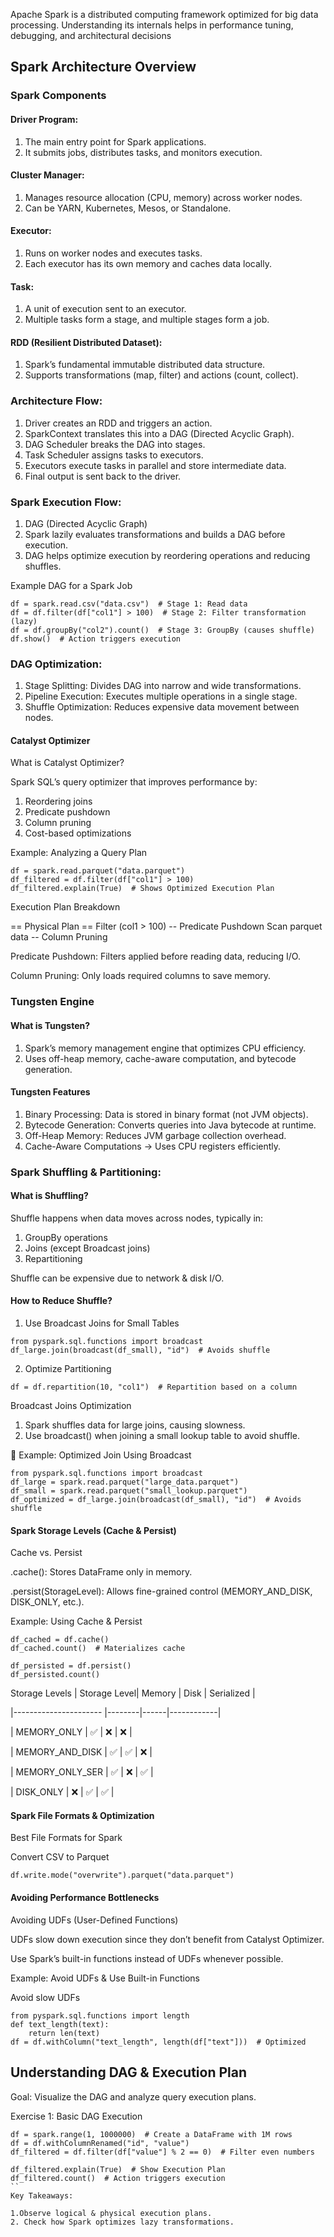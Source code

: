 Apache Spark is a distributed computing framework optimized for big data processing. Understanding its internals helps in performance tuning, debugging, and architectural decisions

## Spark Architecture Overview

### Spark Components

#### Driver Program:
  1. The main entry point for Spark applications.
  2. It submits jobs, distributes tasks, and monitors execution.
  
#### Cluster Manager:

  1. Manages resource allocation (CPU, memory) across worker nodes.
  2. Can be YARN, Kubernetes, Mesos, or Standalone.

#### Executor:

  1. Runs on worker nodes and executes tasks.
  2. Each executor has its own memory and caches data locally.

#### Task:

  1. A unit of execution sent to an executor.
  2. Multiple tasks form a stage, and multiple stages form a job.

#### RDD (Resilient Distributed Dataset):

  1. Spark’s fundamental immutable distributed data structure.
  2. Supports transformations (map, filter) and actions (count, collect).

### Architecture Flow:

  1. Driver creates an RDD and triggers an action.
  2. SparkContext translates this into a DAG (Directed Acyclic Graph).
  3. DAG Scheduler breaks the DAG into stages.
  4. Task Scheduler assigns tasks to executors.
  5. Executors execute tasks in parallel and store intermediate data.
  6. Final output is sent back to the driver.

### Spark Execution Flow:

1. DAG (Directed Acyclic Graph)
2. Spark lazily evaluates transformations and builds a DAG before execution.
3. DAG helps optimize execution by reordering operations and reducing shuffles.


Example DAG for a Spark Job
```
df = spark.read.csv("data.csv")  # Stage 1: Read data
df = df.filter(df["col1"] > 100)  # Stage 2: Filter transformation (lazy)
df = df.groupBy("col2").count()  # Stage 3: GroupBy (causes shuffle)
df.show()  # Action triggers execution
```
### DAG Optimization:

1. Stage Splitting: Divides DAG into narrow and wide transformations.
2. Pipeline Execution: Executes multiple operations in a single stage.
3. Shuffle Optimization: Reduces expensive data movement between nodes.

#### Catalyst Optimizer

What is Catalyst Optimizer?

Spark SQL’s query optimizer that improves performance by:

  1. Reordering joins
  2. Predicate pushdown
  3. Column pruning
  4. Cost-based optimizations

Example: Analyzing a Query Plan
```
df = spark.read.parquet("data.parquet")
df_filtered = df.filter(df["col1"] > 100)
df_filtered.explain(True)  # Shows Optimized Execution Plan
```
Execution Plan Breakdown

== Physical Plan ==
Filter (col1 > 100)  -- Predicate Pushdown
Scan parquet data    -- Column Pruning

Predicate Pushdown: Filters applied before reading data, reducing I/O.

Column Pruning: Only loads required columns to save memory.

### Tungsten Engine

#### What is Tungsten?

1. Spark’s memory management engine that optimizes CPU efficiency.
2. Uses off-heap memory, cache-aware computation, and bytecode generation.

#### Tungsten Features
1. Binary Processing: Data is stored in binary format (not JVM objects).
2. Bytecode Generation: Converts queries into Java bytecode at runtime.
3. Off-Heap Memory: Reduces JVM garbage collection overhead.
4. Cache-Aware Computations → Uses CPU registers efficiently.


### Spark Shuffling & Partitioning:

#### What is Shuffling?

Shuffle happens when data moves across nodes, typically in:
1. GroupBy operations
2. Joins (except Broadcast joins)
3. Repartitioning

Shuffle can be expensive due to network & disk I/O.

#### How to Reduce Shuffle?

1. Use Broadcast Joins for Small Tables
```
from pyspark.sql.functions import broadcast
df_large.join(broadcast(df_small), "id")  # Avoids shuffle
```
2. Optimize Partitioning
```
df = df.repartition(10, "col1")  # Repartition based on a column
```
Broadcast Joins Optimization

1. Spark shuffles data for large joins, causing slowness.
2. Use broadcast() when joining a small lookup table to avoid shuffle.


🔹 Example: Optimized Join Using Broadcast
```
from pyspark.sql.functions import broadcast
df_large = spark.read.parquet("large_data.parquet")
df_small = spark.read.parquet("small_lookup.parquet")
df_optimized = df_large.join(broadcast(df_small), "id")  # Avoids shuffle
```
#### Spark Storage Levels (Cache & Persist)

Cache vs. Persist

.cache(): Stores DataFrame only in memory.

.persist(StorageLevel): Allows fine-grained control (MEMORY_AND_DISK, DISK_ONLY, etc.).

Example: Using Cache & Persist
```
df_cached = df.cache()
df_cached.count()  # Materializes cache
```
```
df_persisted = df.persist()
df_persisted.count()
```
 Storage Levels | Storage Level| Memory | Disk | Serialized | 
 
 |----------------------  |--------|------|------------| 
 
 | MEMORY_ONLY            | ✅     | ❌   | ❌         | 
 
 | MEMORY_AND_DISK        | ✅     | ✅   | ❌         | 
 
 | MEMORY_ONLY_SER        | ✅     | ❌   | ✅         | 
 
 | DISK_ONLY              | ❌     | ✅   | ✅         |

#### Spark File Formats & Optimization

Best File Formats for Spark

Convert CSV to Parquet
```
df.write.mode("overwrite").parquet("data.parquet")
```
#### Avoiding Performance Bottlenecks

Avoiding UDFs (User-Defined Functions)

UDFs slow down execution since they don’t benefit from Catalyst Optimizer.

Use Spark’s built-in functions instead of UDFs whenever possible.

Example: Avoid UDFs & Use Built-in Functions


Avoid slow UDFs

```
from pyspark.sql.functions import length
def text_length(text):
    return len(text)
df = df.withColumn("text_length", length(df["text"]))  # Optimized
```

## Understanding DAG & Execution Plan

Goal: Visualize the DAG and analyze query execution plans.

Exercise 1: Basic DAG Execution
```
df = spark.range(1, 1000000)  # Create a DataFrame with 1M rows
df = df.withColumnRenamed("id", "value")
df_filtered = df.filter(df["value"] % 2 == 0)  # Filter even numbers

df_filtered.explain(True)  # Show Execution Plan
df_filtered.count()  # Action triggers execution
``
Key Takeaways:

1.Observe logical & physical execution plans.
2. Check how Spark optimizes lazy transformations.
